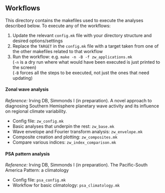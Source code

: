 ## Workflows

This directory contains the makefiles used to execute the analyses described below.
To execute any of the workflows:  

1. Update the relevant `config.mk` file with your directory structure and desired options/settings
2. Replace the `TARGET` in the `config.mk` file with a target taken from one of the other
makefiles related to that workflow
3. Run the workflow: e.g. `make -n -B -f zw_applications.mk`  
(`-n` is a dry run where what would have been executed is just printed to the screen)  
(`-B` forces all the steps to be executed, not just the ones that need updating)  

#### Zonal wave analysis

*Reference:* Irving DB, Simmonds I (in preparation).
A novel approach to diagnosing Southern Hemisphere planetary wave activity and its influence on regional climate variability.

* Config file: `zw_config.mk`
* Basic analyses that underpin the rest: `zw_base.mk`
* Wave envelope and Fourier transform analysis: `zw_envelope.mk`
* Composite creation and plotting: `zw_composites.mk`
* Compare various indices: `zw_index_comparison.mk`


#### PSA pattern analysis

*Reference:* Irving DB, Simmonds I (in preparation).
The Pacific-South America Pattern: a climatology

* Config file: `psa_config.mk`
* Workflow for basic climatology: `psa_climatology.mk`
